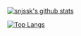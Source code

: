 [![snjssk's github stats](https://github-readme-stats.vercel.app/api?username=nonakayasuo&count_private=true)](https://github.com/anuraghazra/github-readme-stats)

[![Top Langs](https://github-readme-stats.vercel.app/api/top-langs/?username=nonakayasuo&layout=compact&langs_count=8&hide=html,css)](https://github.com/anuraghazra/github-readme-stats)
